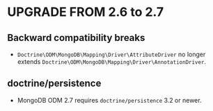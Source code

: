 # UPGRADE FROM 2.6 to 2.7

## Backward compatibility breaks

* `Doctrine\ODM\MongoDB\Mapping\Driver\AttributeDriver` no longer extends
  `Doctrine\ODM\MongoDB\Mapping\Driver\AnnotationDriver`.

## doctrine/persistence

* MongoDB ODM 2.7 requires `doctrine/persistence` 3.2 or newer.
